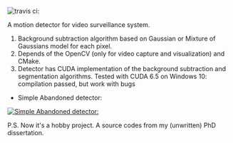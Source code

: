 ![travis ci:](https://travis-ci.org/Nuzhny/feintrack.svg?branch=master)

A motion detector for video surveillance system.

1. Background subtraction algorithm based on Gaussian or Mixture of Gaussians model for each pixel.
2. Depends of the OpenCV (only for video capture and visualization) and CMake.
3.  Detector  has  CUDA  implementation  of  the  background  subtraction   and
segmentation algorithms. Tested  with  CUDA  6.5  on  Windows  10:  compilation
passed, but work with bugs

* Simple Abandoned detector:

[![Simple Abandoned detector:](https://img.youtube.com/vi/G73Fg0rk5yM/0.jpg)](https://www.youtube.com/watch?v=G73Fg0rk5yM)

P.S. Now it's a hobby project. A source codes from my (unwritten) PhD dissertation. 
